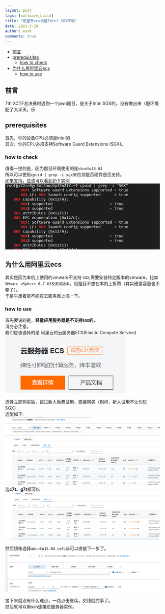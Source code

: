 ```yaml
---
layout: post
tags: [software_build]
title: "阿里云ecs构建Intel SGX环境"
date: 2023-3-29
author: wsxk
comments: true
---
```



- [前言](#前言)
- [prerequisites](#prerequisites)
  - [how to check](#how-to-check)
- [为什么用阿里云ecs](#为什么用阿里云ecs)
  - [how to use](#how-to-use)


## 前言<br>
7th XCTF总决赛时遇到一个pwn题目，是关于Intel SGX的，没有做出来（配环境配了大半天，乐<br>

## prerequisites<br>
首先，你的设备CPU必须是intel的<br>
其次，你的CPU必须支持Software Guard Extensions (SGX)。<br>

### how to check<br> 
值得一提的是，因为题目环境使用的是`ubuntu18.04`<br>
所以可以使用`cpuid | grep -i sgx`来检测是否硬件是否支持。<br>
如果支持，应该可以看到如下实例<br>
![](https://raw.githubusercontent.com/wsxk/wsxk_pictures/main/2023-2-18-reverse/20230329235756.png)

## 为什么用阿里云ecs<br>
其实是因为本机上使用的vmware不支持 `SGX`,需要安装特定版本的vmware，比如 `VMware vSphere 6.7 U3及更高版本`。但是我不想在本机上折腾（其实硬盘容量也不够了）。<br>
于是乎想着能不能在云服务器上搞一下。<br>

### how to use<br>
首先要说的是，**轻量应用服务器是不支持`SGX`的**，<br>
请务必注意。<br>
我们应该选择的是 阿里云的云服务器ECS(Elastic Compute Service)<br>
![](https://raw.githubusercontent.com/wsxk/wsxk_pictures/main/2023-2-18-reverse/20230330000350.png)

选择立即购买后，跳过新人免费试用，直接购买（别问，新人试用不让你玩SGX）<br>
选型如下:<br>
![](https://raw.githubusercontent.com/wsxk/wsxk_pictures/main/2023-2-18-reverse/20230330000714.png)
选**c7t、g7t**都可以<br>
![](https://raw.githubusercontent.com/wsxk/wsxk_pictures/main/2023-2-18-reverse/20230330000748.png)

然后镜像选择`ubuntu18.04 uefi版`可以直接下一步了。<br>
![](https://raw.githubusercontent.com/wsxk/wsxk_pictures/main/2023-2-18-reverse/20230330000837.png)

接下来就没有什么难点，一路点击继续，交钱就完事了。<br>
然后就可以用ssh连接进服务器实例。<br>